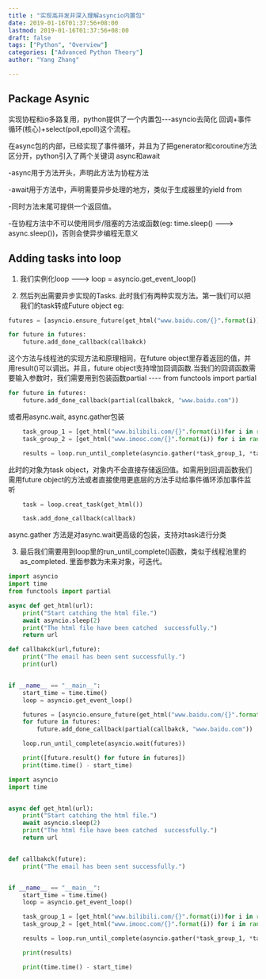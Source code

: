 ```yaml
---
title : "实现高并发并深入理解asyncio内置包"
date: 2019-01-16T01:37:56+08:00
lastmod: 2019-01-16T01:37:56+08:00
draft: false
tags: ["Python", "Overview"]
categories: ["Advanced Python Theory"]
author: "Yang Zhang"

---
```

## Package Asynic

实现协程和io多路复用，python提供了一个内置包---asyncio去简化 回调+事件循环(核心)+select(poll,epoll)这个流程。

在async包的内部，已经实现了事件循环，并且为了把generator和coroutine方法区分开，python引入了两个关键词 async和await

-async用于方法开头，声明此方法为协程方法

-await用于方法中，声明需要异步处理的地方，类似于生成器里的yield from

-同时方法末尾可提供一个返回值。

-在协程方法中不可以使用同步/阻塞的方法或函数(eg: time.sleep() --->  async.sleep())，否则会使异步编程无意义

## Adding tasks into loop

1. 我们实例化loop ---> loop = asyncio.get_event_loop()

2. 然后列出需要异步实现的Tasks. 此时我们有两种实现方法。第一我们可以把我们的task转成Future object eg: 
```python 
futures = [asyncio.ensure_future(get_html("www.baidu.com/{}".format(i))) for i in range(100)]`

for future in futures:
    future.add_done_callback(callbakck)

```
这个方法与线程池的实现方法和原理相同，在future object里存着返回的值，并用result()可以调出。并且，future object支持增加回调函数.当我们的回调函数需要输入参数时，我们需要用到包装函数partial ---- from functools import partial
```python
for future in futures:
    future.add_done_callback(partial(callbakck, "www.baidu.com"))
```

或者用async.wait, async.gather包装
```python 
    task_group_1 = [get_html("www.bilibili.com/{}".format(i))for i in range(10)]
    task_group_2 = [get_html("www.imooc.com/{}".format(i)) for i in range(10)]

    results = loop.run_until_complete(asyncio.gather(*task_group_1, *task_group_2))
```
此时的对象为task object，对象内不会直接存储返回值。如需用到回调函数我们需用future object的方法或者直接使用更底层的方法手动给事件循环添加事件监听
```python 
    task = loop.creat_task(get_html())

    task.add_done_callback(callback)
```
async.gather 方法是对async.wait更高级的包装，支持对task进行分类

3. 最后我们需要用到loop里的run_until_complete()函数，类似于线程池里的as_completed. 里面参数为未来对象，可迭代。

```python
import asyncio
import time
from functools import partial

async def get_html(url):
    print("Start catching the html file.")
    await asyncio.sleep(2)
    print("The html file have been catched  successfully.")
    return url

def callbakck(url,future):
    print("The email has been sent successfully.")
    print(url)


if __name__ == "__main__":
    start_time = time.time()
    loop = asyncio.get_event_loop()

    futures = [asyncio.ensure_future(get_html("www.baidu.com/{}".format(i))) for i in range(100)]
    for future in futures:
        future.add_done_callback(partial(callbakck, "www.baidu.com"))

    loop.run_until_complete(asyncio.wait(futures))

    print([future.result() for future in futures])
    print(time.time() - start_time)
```

```python
import asyncio
import time


async def get_html(url):
    print("Start catching the html file.")
    await asyncio.sleep(2)
    print("The html file have been catched  successfully.")
    return url


def callbakck(future):
    print("The email has been sent successfully.")


if __name__ == "__main__":
    start_time = time.time()
    loop = asyncio.get_event_loop()

    task_group_1 = [get_html("www.bilibili.com/{}".format(i))for i in range(10)]
    task_group_2 = [get_html("www.imooc.com/{}".format(i)) for i in range(10)]

    results = loop.run_until_complete(asyncio.gather(*task_group_1, *task_group_2))

    print(results)

    print(time.time() - start_time)
```